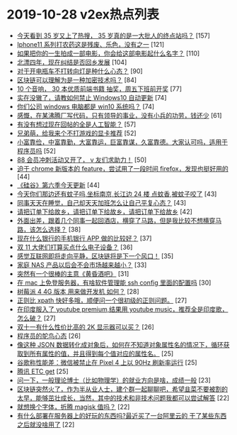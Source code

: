# 2019-10-28 v2ex热点列表

+ [今天看到 35 岁又上了热搜， 35 岁真的是一大批人的终点站吗？](https://www.v2ex.com/t/613592#reply157) [157]
+ [Iphone11 系列打农药这是残废、乐色，没有之一](https://www.v2ex.com/t/613527#reply121) [121]
+ [如果把你的一生拍成一部电影，你会给这部电影起什么名字？](https://www.v2ex.com/t/613694#reply110) [110]
+ [北漂四年，现在纠结是否回乡发展](https://www.v2ex.com/t/613548#reply104) [104]
+ [对于开电瓶车不打转向灯是种什么心态？](https://www.v2ex.com/t/613621#reply90) [90]
+ [区块链可以理解为是一种加密技术吗？](https://www.v2ex.com/t/613552#reply84) [84]
+ [10 个音响， 30 本优质前端书籍 抽奖，周五下班前开奖](https://www.v2ex.com/t/613731#reply77) [77]
+ [实在没辙了，请教如何禁止 Windows10 自动更新](https://www.v2ex.com/t/613534#reply74) [74]
+ [你们公司 windows 电脑都是 win10 系统吗？](https://www.v2ex.com/t/613581#reply74) [74]
+ [感慨，在某沸腾厂写代码，只有领导的事业，没有小兵的功劳，钱还少](https://www.v2ex.com/t/613594#reply61) [61]
+ [有没有想过现在回帖的全是人工智能？](https://www.v2ex.com/t/613659#reply57) [57]
+ [兄弟萌，给我来个不打游戏的显卡推荐](https://www.v2ex.com/t/613533#reply52) [52]
+ [小富靠俭，中富靠勤，大富靠运，巨富靠谋，久富靠德。大家认可吗，适用于程序员吗](https://www.v2ex.com/t/613617#reply52) [52]
+ [88 会员冲刺活动又开了， v 友们求助力！](https://www.v2ex.com/t/613521#reply50) [50]
+ [迫于 chrome 新版本的 feature，尝试用了一段时间 firefox，发现也挺好用的](https://www.v2ex.com/t/613526#reply44) [44]
+ [《硅谷》第六季今天更新](https://www.v2ex.com/t/613582#reply44) [44]
+ [今天你们那边还有蚊子吗,坐标南京,长江边 24 楼 点蚊香,被蚊子咬了](https://www.v2ex.com/t/613511#reply43) [43]
+ [同事天天在睡觉，自己却天天加班怎么让自己平复心态？](https://www.v2ex.com/t/613563#reply43) [43]
+ [请把订单下给故乡，请把订单下给故乡，请把订单下给故乡](https://www.v2ex.com/t/613639#reply42) [42]
+ [外面出差，跟着几个同事一起回酒店，横穿了马路，但是我比较不想横穿马路，该怎么选择？](https://www.v2ex.com/t/613721#reply38) [38]
+ [现在什么银行的手机银行 APP 做的比较好？](https://www.v2ex.com/t/613574#reply37) [37]
+ [双 11 大佬们打算买点什么电子设备？](https://www.v2ex.com/t/613740#reply36) [36]
+ [感觉互联网即将走向平静，区块链将是下一个风口！](https://www.v2ex.com/t/613678#reply35) [35]
+ [家庭 NAS 产品以后会不会市场越来越小？](https://www.v2ex.com/t/613672#reply33) [33]
+ [突然有一个很棒的主意《黄昏酒吧》](https://www.v2ex.com/t/613631#reply31) [31]
+ [在 mac 上免登服务器，有啥软件管理能 ssh config 里面的配置吗](https://www.v2ex.com/t/613636#reply30) [30]
+ [树莓派 4 4G 版本 用来做开发机 如何？](https://www.v2ex.com/t/613707#reply28) [28]
+ [正则比 xpath 快好多哦，顺便问一个很初级的正则问题。](https://www.v2ex.com/t/613769#reply27) [27]
+ [在印度服入了 youtube premium,结果用 youtube music，推荐全是印度歌，怎么破？](https://www.v2ex.com/t/613573#reply27) [27]
+ [双十一有什么性价比高的 2K 显示器可以买？](https://www.v2ex.com/t/613650#reply26) [26]
+ [程序员的鸵鸟心态](https://www.v2ex.com/t/613726#reply26) [26]
+ [像这种 JSON 数据转化成对象后，如何在不知道对象属性名的情况下，循环获取到所有属性的值，并且得到每个值对应的属性名。](https://www.v2ex.com/t/613512#reply25) [25]
+ [谷歌称性能差：微信被禁止在 Pixel 4 上以 90Hz 刷新率运行](https://www.v2ex.com/t/613523#reply25) [25]
+ [腾讯 ETC get](https://www.v2ex.com/t/613539#reply25) [25]
+ [问一下，一般理论博士（比如物理学）的就业方向是啥，成绩一般](https://www.v2ex.com/t/613613#reply23) [23]
+ [区块链突然火了，作为半从业人士，建个群一起聊聊吧，希望韭菜不要被割的太早，能够茁壮成长，当然，其中的技术和非技术问题我都可以尝试解答](https://www.v2ex.com/t/613660#reply22) [22]
+ [就想换个字体，折腾 magisk 值吗？](https://www.v2ex.com/t/613717#reply22) [22]
+ [有什么部署在服务器上的好玩的东西吗?最近买了一台阿里云的 干了某些东西之后就没啥用了](https://www.v2ex.com/t/613768#reply22) [22]
